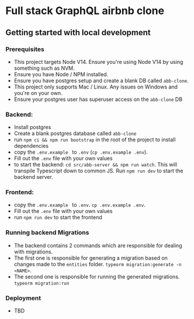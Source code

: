 # Full stack GraphQL airbnb clone 


## Getting started with local development 


### Prerequisites
* This project targets Node V14. Ensure you're using Node V14 by using something such as NVM. 
* Ensure you have Node / NPM installed.
* Ensure you have postgres setup and create a blank DB called `abb-clone`.
* This project only supports Mac / Linux. Any issues on Windows and you're on your own. 
* Ensure your postgres user has superuser access on the `abb-clone` DB

### Backend: 
* Install postgres 
* Create a blank postgres database called `abb-clone`
* run `npm ci && npm run bootstrap` in the root of the project to install dependencies 
* copy the `.env.example ` to `.env` (`cp .env.example .env`).
* Fill out the `.env` file with your own values
* to start the backend: `cd src/abb-server && npm run watch`. This will transpile Typescript down to common JS. Run `npm run dev` to start the backend server. 


### Frontend: 
* copy the `.env.example ` to `.env`. `cp .env.example .env`. 
* Fill out the `.env` file with your own values
* run `npm run dev` to start the frontend


### Running backend Migrations 
* The backend contains 2 commands which are responsible for dealing with migrations. 
* The first one is responsible for generating a migration based on changes made to the `entities` folder. `typeorm migration:generate -n <NAME>`. 
* The second one is responsible for running the generated migrations. `typeorm migration:run`


### Deployment 
* TBD